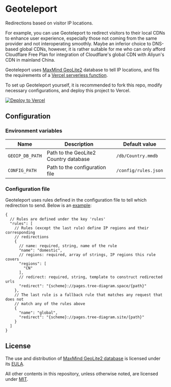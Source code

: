 # Geoteleport

Redirections based on visitor IP locations.

For example, you can use Geoteleport to redirect visitors to their local CDNs to enhance user experience, especially those not coming from the same provider and not interoperating smoothly. Maybe an inferior choice to DNS-based global CDNs, however, it is rather suitable for me who can only afford Cloudflare Free Plan for integration of Cloudflare's global CDN with Aliyun's CDN in mainland China.

Geoteleport uses [MaxMind GeoLite2](https://dev.maxmind.com/geoip/geoip2/geolite2/) database to tell IP locations, and fits the requirements of a [Vercel serverless function](https://vercel.com/docs/serverless-functions/introduction).

To set up Geoteleport yourself, it is recommended to fork this repo, modify necessary configurations, and deploy this project to Vercel.

[![Deploy to Vercel](https://www.vercel.com/button)](https://vercel.com/import/git?s=https%3A%2F%2Fgithub.com%2FYOUR_USERNAME_HERE%2Fgeoteleport&project-name=geoteleport&repo-name=geoteleport)

## Configuration

### Environment variables

| Name            | Description                           | Default value        |
| --------------- | ------------------------------------- | -------------------- |
| `GEOIP_DB_PATH` | Path to the GeoLite2 Country database | `/db/Country.mmdb`   |
| `CONFIG_PATH`   | Path to the configuration file        | `/config/rules.json` |

### Configuration file

Geoteleport uses rules defined in the configuration file to tell which redirection to send. Below is an [example](config/rules.json):

```jsonc
{
  // Rules are defined under the key 'rules'
  "rules": [
    // Rules (except the last rule) define IP regions and their corresponding
    // redirections
    {
      // name: required, string, name of the rule
      "name": "domestic",
      // regions: required, array of strings, IP regions this rule covers
      "regions": [
        "CN"
      ],
      // redirect: required, string, template to construct redirected urls
      "redirect": "{scheme}://pages.tree-diagram.space/{path}"
    },
    // The last rule is a fallback rule that matches any request that does not
    // match any of the rules above
    {
      "name": "global",
      "redirect": "{scheme}://pages.tree-diagram.site/{path}"
    }
  ]
}
```

## License

The use and distribution of [MaxMind GeoLite2 database](db/Country.mmdb) is licensed under its [EULA](https://www.maxmind.com/en/geolite2/eula).

All other contents in this repository, unless otherwise noted, are licensed under [MIT](LICENSE).